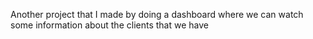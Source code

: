 Another project that I made by doing a dashboard where we can watch some information about the clients that we have
